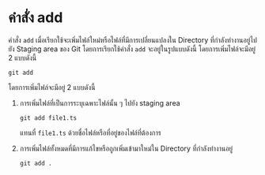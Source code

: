 # คำสั่ง add
คำสั่ง `add` เมื่อเรียกใช้จะเพิ่มไฟล์ใหม่หรือไฟล์ที่มีการเปลี่ยนแปลงใน Directory ที่กำลังทำงานอยู่ไปยัง Staging area ของ Git โดยการเรียกใช้คำสั่ง `add` จะอยู่ในรูปแบบดังนี้ โดยการเพิ่มไฟล์จะมีอยู่ 2 แบบดังนี้

```
git add
```

โดยการเพิ่มไฟล์จะมีอยู่ 2 แบบดังนี้

1. การเพิ่มไฟล์ที่เป็นการระบุเฉพาะไฟล์นั้น ๆ ไปยัง staging area

   ```
   git add file1.ts
   ```

   แทนที่ `file1.ts` ด้วยชื่อไฟล์หรือที่อยู่ของไฟล์ที่ต้องการ


2. การเพิ่มไฟล์ทั้งหมดที่มีการแก้ไขหรือถูกเพิ่มเข้ามาใหม่ใน Directory ที่กำลังทำงานอยู่

   ```
   git add .
   ```
